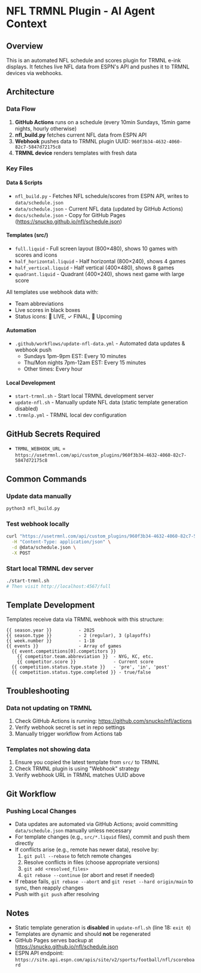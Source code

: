# NFL TRMNL Plugin - AI Agent Context

## Overview
This is an automated NFL schedule and scores plugin for TRMNL e-ink displays. It fetches live NFL data from ESPN's API and pushes it to TRMNL devices via webhooks.

## Architecture

### Data Flow
1. **GitHub Actions** runs on a schedule (every 10min Sundays, 15min game nights, hourly otherwise)
2. **nfl_build.py** fetches current NFL data from ESPN API
3. **Webhook** pushes data to TRMNL plugin UUID: `960f3b34-4632-4060-82c7-5847d72175c8`
4. **TRMNL device** renders templates with fresh data

### Key Files

#### Data & Scripts
- `nfl_build.py` - Fetches NFL schedule/scores from ESPN API, writes to `data/schedule.json`
- `data/schedule.json` - Current NFL data (updated by GitHub Actions)
- `docs/schedule.json` - Copy for GitHub Pages (https://snucko.github.io/nfl/schedule.json)

#### Templates (src/)
- `full.liquid` - Full screen layout (800×480), shows 10 games with scores and icons
- `half_horizontal.liquid` - Half horizontal (800×240), shows 4 games
- `half_vertical.liquid` - Half vertical (400×480), shows 8 games
- `quadrant.liquid` - Quadrant (400×240), shows next game with large score

All templates use webhook data with:
- Team abbreviations
- Live scores in black boxes
- Status icons: 🔴 LIVE, ✓ FINAL, 📅 Upcoming

#### Automation
- `.github/workflows/update-nfl-data.yml` - Automated data updates & webhook push
  - Sundays 1pm-9pm EST: Every 10 minutes
  - Thu/Mon nights 7pm-12am EST: Every 15 minutes
  - Other times: Every hour

#### Local Development
- `start-trmnl.sh` - Start local TRMNL development server
- `update-nfl.sh` - Manually update NFL data (static template generation disabled)
- `.trmnlp.yml` - TRMNL local dev configuration

## GitHub Secrets Required
- `TRMNL_WEBHOOK_URL` = `https://usetrmnl.com/api/custom_plugins/960f3b34-4632-4060-82c7-5847d72175c8`

## Common Commands

### Update data manually
```bash
python3 nfl_build.py
```

### Test webhook locally
```bash
curl "https://usetrmnl.com/api/custom_plugins/960f3b34-4632-4060-82c7-5847d72175c8" \
  -H "Content-Type: application/json" \
  -d @data/schedule.json \
  -X POST
```

### Start local TRMNL dev server
```bash
./start-trmnl.sh
# Then visit http://localhost:4567/full
```

## Template Development

Templates receive data via TRMNL webhook with this structure:
```liquid
{{ season.year }}          - 2025
{{ season.type }}          - 2 (regular), 3 (playoffs)
{{ week.number }}          - 1-18
{{ events }}               - Array of games
  {{ event.competitions[0].competitors }}
    {{ competitor.team.abbreviation }}  - NYG, KC, etc.
    {{ competitor.score }}              - Current score
  {{ competition.status.type.state }}   - 'pre', 'in', 'post'
  {{ competition.status.type.completed }} - true/false
```

## Troubleshooting

### Data not updating on TRMNL
1. Check GitHub Actions is running: https://github.com/snucko/nfl/actions
2. Verify webhook secret is set in repo settings
3. Manually trigger workflow from Actions tab

### Templates not showing data
1. Ensure you copied the latest template from `src/` to TRMNL
2. Check TRMNL plugin is using "Webhook" strategy
3. Verify webhook URL in TRMNL matches UUID above

## Git Workflow

### Pushing Local Changes
- Data updates are automated via GitHub Actions; avoid committing `data/schedule.json` manually unless necessary
- For template changes (e.g., `src/*.liquid` files), commit and push them directly
- If conflicts arise (e.g., remote has newer data), resolve by:
  1. `git pull --rebase` to fetch remote changes
  2. Resolve conflicts in files (choose appropriate versions)
  3. `git add <resolved_files>`
  4. `git rebase --continue` (or abort and reset if needed)
- If rebase fails, `git rebase --abort` and `git reset --hard origin/main` to sync, then reapply changes
- Push with `git push` after resolving

## Notes
- Static template generation is **disabled** in `update-nfl.sh` (line 18: `exit 0`)
- Templates are dynamic and should **not** be regenerated
- GitHub Pages serves backup at https://snucko.github.io/nfl/schedule.json
- ESPN API endpoint: `https://site.api.espn.com/apis/site/v2/sports/football/nfl/scoreboard`
